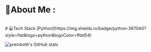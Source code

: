 # 💫About Me :

<!-- 
[📑 PersonalPage](https://preinboth.github.io/)
-->

<br>
# 💻Tech Stack
[Python](https://img.shields.io/badge/python-3670A0?style=flat&logo=python&logoColor=ffdd54)


![preinboth's GitHub stats](https://github-readme-stats.vercel.app/api?username=preinboth&theme=prussian&show_icons=true)

<!--
**preinboth/preinboth** is a ✨ _special_ ✨ repository because its `README.md` (this file) appears on your GitHub profile.

Here are some ideas to get you started:

- 🔭 I’m currently working on ...
- 🌱 I’m currently learning ...
- 👯 I’m looking to collaborate on ...
- 🤔 I’m looking for help with ...
- 💬 Ask me about ...
- 📫 How to reach me: ...
- 😄 Pronouns: ...
- ⚡ Fun fact: ...
-->
